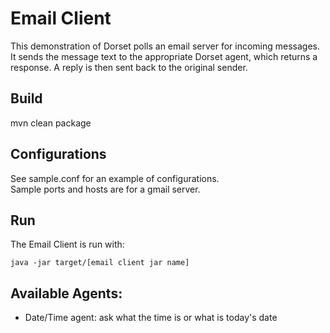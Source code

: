 # Email Client
This demonstration of Dorset polls an email server for incoming messages. It sends the message text to the appropriate Dorset agent, which returns a response. A reply is then sent back to the original sender.  

## Build
mvn clean package  

## Configurations
See sample.conf for an example of configurations.   
Sample ports and hosts are for a gmail server.  

## Run
The Email Client is run with:  
```
java -jar target/[email client jar name]  
```

## Available Agents:
 - Date/Time agent: ask what the time is or what is today's date